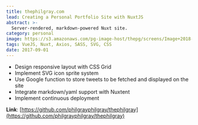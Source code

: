 ```yaml
---
title: thephilgray.com
lead: Creating a Personal Portfolio Site with NuxtJS
abstract: >-
  Server-rendered, markdown-powered Nuxt site.
category: personal
image: https://s3.amazonaws.com/pg-image-host/thepg/screens/Image+2018-06-08+at+8.16.37+PM.png
tags: VueJS, Nuxt, Axios, SASS, SVG, CSS
date: 2017-09-01
---
```


- Design responsive layout with CSS Grid
- Implement SVG icon sprite system
- Use Google function to store tweets to be fetched and displayed on the site
- Integrate markdown/yaml support with Nuxtent
- Implement continuous deployment

**Link**: [https://github.com/philgrayphilgray/thephilgray](https://github.com/philgrayphilgray/thephilgray)
